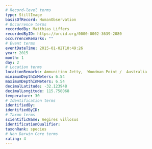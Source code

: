 ```yaml
---
# Record-level terms
type: StillImage
basisOfRecord: HumanObservation
# Occurrence terms
recordedBy: Matthias Liffers
recordedByID: https://orcid.org/0000-0002-3639-2080
occurrenceRemarks: ""
# Event terms
eventDateTime: 2015-01-02T10:49:26
year: 2015
month: 1
day: 2
# Location terms
locationRemarks: Ammunition Jetty,  Woodman Point /  Australia
minimumDepthInMeters: 6.54
maximumDepthInMeters: 6.54
decimalLatitude: -32.123948
decimalLongitude: 115.758068
temperature: 30
# Identification terms
identifiedBy: 
identifiedByID: 
# Taxon terms
scientificName: Aegires villosus
identificationQualifier: 
taxonRank: species
# Non Darwin Core terms
rating: 4
---
```

